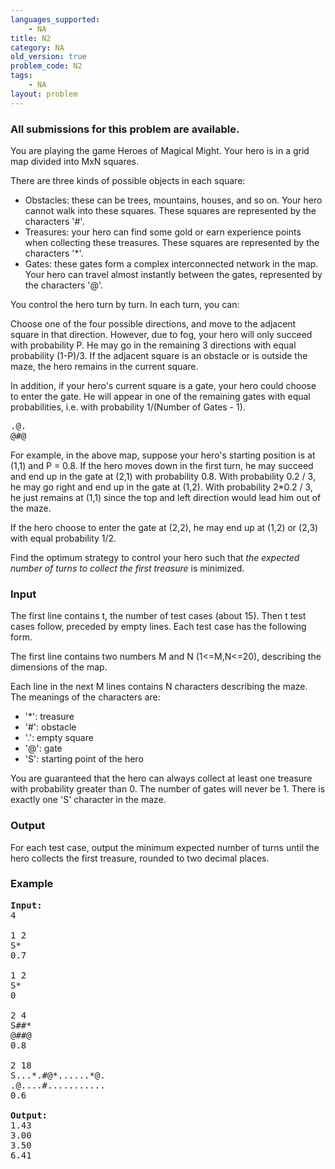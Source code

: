 ```yaml
---
languages_supported:
    - NA
title: N2
category: NA
old_version: true
problem_code: N2
tags:
    - NA
layout: problem
---
```

###  All submissions for this problem are available. 

You are playing the game Heroes of Magical Might. Your hero is in a grid map divided into MxN squares.

There are three kinds of possible objects in each square:

- Obstacles: these can be trees, mountains, houses, and so on. Your hero cannot walk into these squares. These squares are represented by the characters '#'.
- Treasures: your hero can find some gold or earn experience points when collecting these treasures. These squares are represented by the characters '\*'.
- Gates: these gates form a complex interconnected network in the map. Your hero can travel almost instantly between the gates, represented by the characters '@'.

You control the hero turn by turn. In each turn, you can:

Choose one of the four possible directions, and move to the adjacent square in that direction. However, due to fog, your hero will only succeed with probability P. He may go in the remaining 3 directions with equal probability (1-P)/3. If the adjacent square is an obstacle or is outside the maze, the hero remains in the current square.

In addition, if your hero's current square is a gate, your hero could choose to enter the gate. He will appear in one of the remaining gates with equal probabilities, i.e. with probability 1/(Number of Gates - 1).

<pre>
.@.
@#@
</pre>
For example, in the above map, suppose your hero's starting position is at (1,1) and P = 0.8. If the hero moves down in the first turn, he may succeed and end up in the gate at (2,1) with probability 0.8. With probability 0.2 / 3, he may go right and end up in the gate at (1,2). With probability 2\*0.2 / 3, he just remains at (1,1) since the top and left direction would lead him out of the maze.

If the hero choose to enter the gate at (2,2), he may end up at (1,2) or (2,3) with equal probability 1/2.

Find the optimum strategy to control your hero such that *the expected number of turns to collect the first treasure* is minimized.

### Input

The first line contains t, the number of test cases (about 15). Then t test cases follow, preceded by empty lines. Each test case has the following form.

The first line contains two numbers M and N (1<=M,N<=20), describing the dimensions of the map.

Each line in the next M lines contains N characters describing the maze. The meanings of the characters are:

- '\*': treasure
- '#': obstacle
- '.': empty square
- '@': gate
- 'S': starting point of the hero

You are guaranteed that the hero can always collect at least one treasure with probability greater than 0. The number of gates will never be 1. There is exactly one 'S' character in the maze.

### Output

For each test case, output the minimum expected number of turns until the hero collects the first treasure, rounded to two decimal places.

### Example

<pre>
<b>Input:</b>
4

1 2
S*
0.7

1 2
S*
0

2 4
S##*
@##@
0.8

2 18
S...*.#@*......*@.
.@....#...........
0.6

<b>Output:</b>
1.43
3.00
3.50
6.41
</pre>
